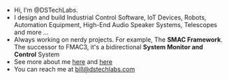 - Hi, I’m @DSTechLabs.
- I design and build Industrial Control Software, IoT Devices, Robots, Automation Equipment, High-End Audio Speaker Systems, Telescopes and more ...
- Always working on nerdy projects. For example, The **SMAC Framework**.  The successor to FMAC3, it's a bidirectional **System Monitor and Control** System
- See more about me [here](https://dstechlabs.com/portfolio/) and [here](https://dstechlabs.com/About/)
- You can reach me at bill@dstechlabs.com
